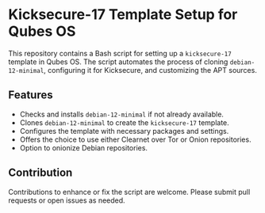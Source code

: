 # Kicksecure-17 Template Setup for Qubes OS

This repository contains a Bash script for setting up a `kicksecure-17` template in Qubes OS. The script automates the process of cloning `debian-12-minimal`, configuring it for Kicksecure, and customizing the APT sources.

## Features

- Checks and installs `debian-12-minimal` if not already available.
- Clones `debian-12-minimal` to create the `kicksecure-17` template.
- Configures the template with necessary packages and settings.
- Offers the choice to use either Clearnet over Tor or Onion repositories.
- Option to onionize Debian repositories.

## Contribution

Contributions to enhance or fix the script are welcome. Please submit pull requests or open issues as needed.
